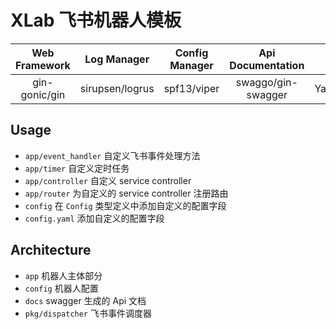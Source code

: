 # XLab 飞书机器人模板

| Web Framework | Log Manager     | Config Manager | Api Documentation  | Feishu Api Client     |
|:-------------:|:---------------:|:--------------:|:------------------:|:---------------------:|
| gin-gonic/gin | sirupsen/logrus | spf13/viper    | swaggo/gin-swagger | YasyaKarasu/feishuapi |

## Usage

- `app/event_handler` 自定义飞书事件处理方法
- `app/timer` 自定义定时任务
- `app/controller` 自定义 service controller
- `app/router` 为自定义的 service controller 注册路由
- `config` 在 `Config` 类型定义中添加自定义的配置字段
- `config.yaml` 添加自定义的配置字段

## Architecture

- `app` 机器人主体部分
- `config` 机器人配置
- `docs` swagger 生成的 Api 文档
- `pkg/dispatcher` 飞书事件调度器

